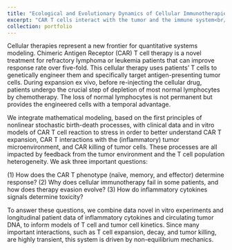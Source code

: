 ```yaml
---
title: "Ecological and Evolutionary Dynamics of Cellular Immunotherapies"
excerpt: "CAR T cells interact with the tumor and the immune system<br/><img src='/images/CAR-T_01.png' width=500>"
collection: portfolio
---
```


Cellular therapies represent a new frontier for quantitative systems modeling. Chimeric Antigen Receptor (CAR) T cell therapy is a novel treatment for refractory lymphoma or leukemia patients that can improve response rate over five-fold. This cellular therapy uses patients’ T cells to genetically engineer them and specifically target antigen-presenting tumor cells. During expansion ex vivo, before re-injecting the cellular drug, patients undergo the crucial step of depletion of most normal lymphocytes by chemotherapy. The loss of normal lymphocytes is not permanent but provides the engineered cells with a temporal advantage. 

We integrate mathematical modeling, based on the first principles of nonlinear stochastic birth-death processes, with clinical data and in vitro models of CAR T cell reaction to stress in order to better understand CAR T expansion, CAR T interactions with the (inflammatory) tumor microenvironment, and CAR killing of tumor cells. These processes are all impacted by feedback from the tumor environment and the T cell population heterogeneity. We ask three important questions: 

(1) How does the CAR T phenotype (naïve, memory, and effector) determine response? 
(2) Why does cellular immunotherapy fail in some patients, and how does therapy evasion evolve? 
(3) How do inflammatory cytokines signals determine toxicity? 

To answer these questions, we combine data novel in vitro experiments and longitudinal patient data of inflammatory cytokines and circulating tumor DNA, to inform models of T cell and tumor cell kinetics. Since many important interactions, such as T cell expansion, decay, and tumor killing, are highly transient, this system is driven by non-equilibrium mechanics.
